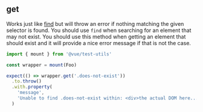 ## get

Works just like [find](../find.md) but will throw an error if nothing matching
the given selector is found. You should use `find` when searching for an element
that may not exist. You should use this method when getting an element that should
exist and it will provide a nice error message if that is not the case.

```js
import { mount } from '@vue/test-utils'

const wrapper = mount(Foo)

expect(() => wrapper.get('.does-not-exist'))
  .to.throw()
  .with.property(
    'message',
    'Unable to find .does-not-exist within: <div>the actual DOM here...</div>'
  )
```
